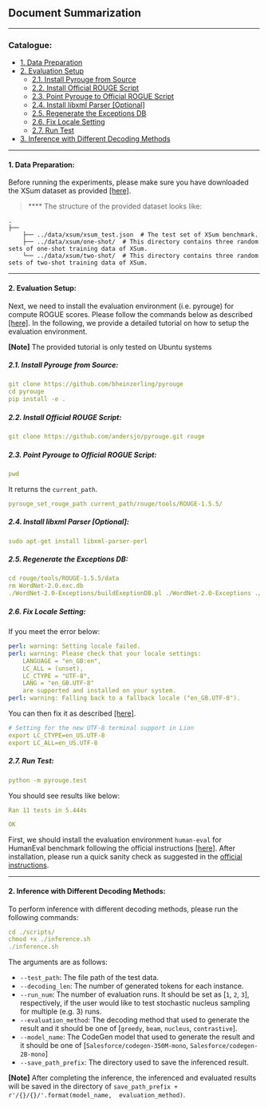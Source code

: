 ## Document Summarization

****

### Catalogue:
* <a href='#data_preparation'>1. Data Preparation</a>
* <a href='#evaluation_setup'>2. Evaluation Setup</a>
    * <a href='#rogue_source'>2.1. Install Pyrouge from Source</a>
    * <a href='#rogue_official'>2.2. Install Official ROUGE Script</a>
    * <a href='#rogue_point'>2.3. Point Pyrouge to Official ROGUE Script</a>
    * <a href='#rogue_parser'>2.4. Install libxml Parser [Optional]</a>
    * <a href='#rogue_DB'>2.5. Regenerate the Exceptions DB</a>
    * <a href='#rogue_locale'>2.6. Fix Locale Setting</a>
    * <a href='#rogue_test'>2.7. Run Test</a>
* <a href='#inference'>3. Inference with Different Decoding Methods</a>

****
<span id='data_preparation'/>

#### 1. Data Preparation:
Before running the experiments, please make sure you have downloaded the XSum dataset as provided [[here]](../data/xsum/). 


> ****  The structure of the provided dataset looks like:

    .
    ├──
        ├── ../data/xsum/xsum_test.json  # The test set of XSum benchmark.
        ├── ../data/xsum/one-shot/  # This directory contains three random sets of one-shot training data of XSum.
        └── ../data/xsum/two-shot/  # This directory contains three random sets of two-shot training data of XSum.

****
<span id='evaluation_setup'/>

#### 2. Evaluation Setup:
Next, we need to install the evaluation environment (i.e. pyrouge) for compute ROGUE scores. Please follow the commands below as described [[here]](https://stackoverflow.com/questions/45894212/installing-pyrouge-gets-error-in-ubuntu). In the following, we provide a detailed tutorial on how to setup the evaluation environment.

**[Note]** The provided tutorial is only tested on Ubuntu systems

<span id='rogue_source'/>

##### 2.1. Install Pyrouge from Source:
```yaml
git clone https://github.com/bheinzerling/pyrouge
cd pyrouge
pip install -e .
```

<span id='rogue_official'/>

##### 2.2. Install Official ROUGE Script:
```yaml
git clone https://github.com/andersjo/pyrouge.git rouge
```

<span id='rogue_point'/>

##### 2.3. Point Pyrouge to Official ROGUE Script:
```yaml
pwd
```
It returns the `current_path`.

```yaml
pyrouge_set_rouge_path current_path/rouge/tools/ROUGE-1.5.5/
```

<span id='rogue_parser'/>

##### 2.4. Install libxml Parser [Optional]:
```yaml
sudo apt-get install libxml-parser-perl
```

<span id='rogue_DB'/>

##### 2.5. Regenerate the Exceptions DB:
```yaml
cd rouge/tools/ROUGE-1.5.5/data
rm WordNet-2.0.exc.db
./WordNet-2.0-Exceptions/buildExeptionDB.pl ./WordNet-2.0-Exceptions ./smart_common_words.txt ./WordNet-2.0.exc.db
```

<span id='rogue_locale'/>

##### 2.6. Fix Locale Setting:
If you meet the error below:
```yaml
perl: warning: Setting locale failed.
perl: warning: Please check that your locale settings:
	LANGUAGE = "en_GB:en",
	LC_ALL = (unset),
	LC_CTYPE = "UTF-8",
	LANG = "en_GB.UTF-8"
    are supported and installed on your system.
perl: warning: Falling back to a fallback locale ("en_GB.UTF-8").
```

You can then fix it as described [[here]](https://stackoverflow.com/questions/2499794/how-to-fix-a-locale-setting-warning-from-perl).
```yaml
# Setting for the new UTF-8 terminal support in Lion
export LC_CTYPE=en_US.UTF-8
export LC_ALL=en_US.UTF-8
```

<span id='rogue_test'/>

##### 2.7. Run Test:
```yaml
python -m pyrouge.test
```

You should see results like below:
```yaml
Ran 11 tests in 5.444s

OK
```




First, we should install the evaluation environment `human-eval` for HumanEval benchmark following the official instructions [[here]](https://github.com/openai/human-eval). After installation, please run a quick sanity check as suggested in the [official instructions](https://github.com/openai/human-eval#usage).

****
<span id='inference'/>

#### 2. Inference with Different Decoding Methods:
To perform inference with different decoding methods, please run the following commands:
```yaml
cd ./scripts/
chmod +x ./inference.sh
./inference.sh
```

The arguments are as follows:
* `--test_path`: The file path of the test data.
* `--decoding_len`: The number of generated tokens for each instance.
* `--run_num`: The number of evaluation runs. It should be set as [`1`, `2`, `3`], respectively, if the user would like to test stochastic nucleus sampling for multiple (e.g. 3) runs.
* `--evaluation_method`: The decoding method that used to generate the result and it should be one of [`greedy`, `beam`, `nucleus`, `contrastive`].
* `--model_name`: The CodeGen model that used to generate the result and it should be one of [`Salesforce/codegen-350M-mono`, `Salesforce/codegen-2B-mono`]
* `--save_path_prefix`: The directory used to save the inferenced result.

**[Note]** After completing the inference, the inferenced and evaluated results will be saved in the directory of `save_path_prefix + r'/{}/{}/'.format(model_name, 
        evaluation_method)`.
